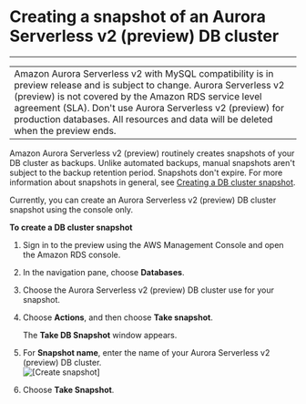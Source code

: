 # Creating a snapshot of an Aurora Serverless v2 \(preview\) DB cluster<a name="aurora-serverless-2.create.snapshot"></a>


****  

|  | 
| --- |
| Amazon Aurora Serverless v2 with MySQL compatibility is in preview release and is subject to change\. Aurora Serverless v2 \(preview\) is not covered by the Amazon RDS service level agreement \(SLA\)\. Don't use Aurora Serverless v2 \(preview\) for production databases\. All resources and data will be deleted when the preview ends\.  | 

 Amazon Aurora Serverless v2 \(preview\) routinely creates snapshots of your DB cluster as backups\. Unlike automated backups, manual snapshots aren't subject to the backup retention period\. Snapshots don't expire\. For more information about snapshots in general, see [Creating a DB cluster snapshot](USER_CreateSnapshotCluster.md)\. 

 Currently, you can create an Aurora Serverless v2 \(preview\) DB cluster snapshot using the console only\. 

**To create a DB cluster snapshot**

1.  Sign in to the preview using the AWS Management Console and open the Amazon RDS console\. 

1.  In the navigation pane, choose **Databases**\. 

1.  Choose the Aurora Serverless v2 \(preview\) DB cluster use for your snapshot\. 

1.  Choose **Actions**, and then choose **Take snapshot**\. 

    The **Take DB Snapshot** window appears\. 

1.  For **Snapshot name**, enter the name of your Aurora Serverless v2 \(preview\) DB cluster\.   
![\[Create snapshot\]](http://docs.aws.amazon.com/AmazonRDS/latest/AuroraUserGuide/images/DBSnapshotCluster.png)

1.  Choose **Take Snapshot**\. 